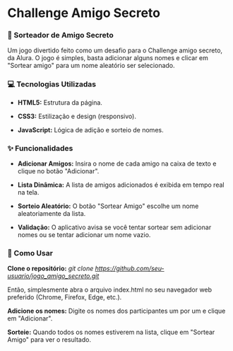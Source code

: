 # Challenge Amigo Secreto

### 🎁 Sorteador de Amigo Secreto
Um jogo divertido feito como um desafio para o Challenge amigo secreto, da Alura. O jogo é simples, basta adicionar alguns nomes e clicar em "Sortear amigo" para um nome aleatório ser selecionado.

### 💻 Tecnologias Utilizadas
- **HTML5:** Estrutura da página.

- **CSS3:** Estilização e design (responsivo).

- **JavaScript:** Lógica de adição e sorteio de nomes.

### ✨ Funcionalidades
- **Adicionar Amigos:** Insira o nome de cada amigo na caixa de texto e clique no botão "Adicionar".

- **Lista Dinâmica:** A lista de amigos adicionados é exibida em tempo real na tela.

- **Sorteio Aleatório:** O botão "Sortear Amigo" escolhe um nome aleatoriamente da lista.

- **Validação:** O aplicativo avisa se você tentar sortear sem adicionar nomes ou se tentar adicionar um nome vazio.

### 🚀 Como Usar
**Clone o repositório:** _git clone https://github.com/seu-usuario/jogo_amigo_secreto.git_

Então, simplesmente abra o arquivo index.html no seu navegador web preferido (Chrome, Firefox, Edge, etc.).

**Adicione os nomes:**
Digite os nomes dos participantes um por um e clique em "Adicionar".

**Sorteie:**
Quando todos os nomes estiverem na lista, clique em "Sortear Amigo" para ver o resultado.
